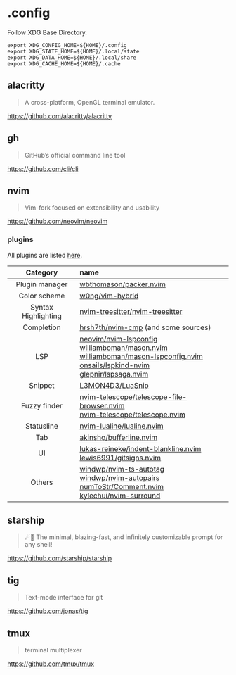 # .config

Follow XDG Base Directory.

```shell
export XDG_CONFIG_HOME=${HOME}/.config
export XDG_STATE_HOME=${HOME}/.local/state
export XDG_DATA_HOME=${HOME}/.local/share
export XDG_CACHE_HOME=${HOME}/.cache
```

## alacritty

> A cross-platform, OpenGL terminal emulator.

<https://github.com/alacritty/alacritty>

## gh

> GitHub’s official command line tool

<https://github.com/cli/cli>

## nvim

> Vim-fork focused on extensibility and usability

<https://github.com/neovim/neovim>

### plugins

All plugins are listed [here](https://github.com/stars/ushmz/lists/vim-plugins).

|      Category       | name                                                                                                                                                                                                                                                                                                                                                                          |
| :-----------------: | :---------------------------------------------------------------------------------------------------------------------------------------------------------------------------------------------------------------------------------------------------------------------------------------------------------------------------------------------------------------------------- |
|   Plugin manager    | [wbthomason/packer.nvim](https://github.com/wbthomason/packer.nvim)                                                                                                                                                                                                                                                                                                           |
|    Color scheme     | [w0ng/vim-hybrid](https://github.com/w0ng/vim-hybrid)                                                                                                                                                                                                                                                                                                                         |
| Syntax Highlighting | [nvim-treesitter/nvim-treesitter](https://github.com/nvim-treesitter/nvim-treesitter)                                                                                                                                                                                                                                                                                         |
|     Completion      | [hrsh7th/nvim-cmp](https://github.com/hrsh7th/nvim-cmp) (and some sources)                                                                                                                                                                                                                                                                                                    |
|         LSP         | [neovim/nvim-lspconfig](https://github.com/neovim/nvim-lspconfig)<br>[williamboman/mason.nvim](https://github.com/williamboman/mason.nvim)<br>[williamboman/mason-lspconfig.nvim](https://github.com/williamboman/mason-lspconfig.nvim)<br>[onsails/lspkind-nvim](https://github.com/onsails/lspkind-nvim)<br>[glepnir/lspsaga.nvim](https://github.com/glepnir/lspsaga.nvim) |
|       Snippet       | [L3MON4D3/LuaSnip](https://github.com/L3MON4D3/LuaSnip)<br>                                                                                                                                                                                                                                                                                                                   |
|    Fuzzy finder     | [nvim-telescope/telescope-file-browser.nvim](https://github.com/nvim-telescope/telescope-file-browser.nvim) <br>[nvim-telescope/telescope.nvim](https://github.com/nvim-telescope/telescope.nvim)                                                                                                                                                                             |
|     Statusline      | [nvim-lualine/lualine.nvim](https://github.com/nvim-lualine/lualine.nvim)                                                                                                                                                                                                                                                                                                     |
|         Tab         | [akinsho/bufferline.nvim](https://github.com/akinsho/bufferline.nvim)                                                                                                                                                                                                                                                                                                         |
|         UI          | [lukas-reineke/indent-blankline.nvim](https://github.com/lukas-reineke/indent-blankline.nvim)<br>[lewis6991/gitsigns.nvim](https://github.com/lewis6991/gitsigns.nvim)                                                                                                                                                                                                        |
|       Others        | [windwp/nvim-ts-autotag](https://github.com/windwp/nvim-ts-autotag)<br>[windwp/nvim-autopairs](https://github.com/windwp/nvim-autopairs) <br>[numToStr/Comment.nvim](https://github.com/numToStr/Comment.nvim) <br>[kylechui/nvim-surround](https://github.com/kylechui/nvim-surround)                                                                                        |

## starship

> ☄🌌️ The minimal, blazing-fast, and infinitely customizable prompt for any shell!

<https://github.com/starship/starship>

## tig

> Text-mode interface for git

<https://github.com/jonas/tig>

## tmux

> terminal multiplexer

<https://github.com/tmux/tmux>
